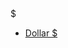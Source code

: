 <!-- Block currencies module -->
<script type="text/javascript">
	$(document).ready(function() {
		$("#setCurrency").mouseover(function() {
			$(this).addClass("countries_hover");
			$(".currencies_ul").addClass("currencies_ul_hover");
		});
		$("#setCurrency").mouseout(function() {
			$(this).removeClass("countries_hover");
			$(".currencies_ul").removeClass("currencies_ul_hover");
		});

		$('ul#first-currencies li:not(.selected)').css('opacity', 0.3);
		$('ul#first-currencies li:not(.selected)').hover(function() {
			$(this).css('opacity', 1);
		}, function() {
			$(this).css('opacity', 0.3);
		});
	}); 
</script>

<div id="currencies_block_top" class="nav-item">
	<form id="setCurrency" action="/Skins/Paranature/Js/index.php?" method="post">
		<div class="item-top">
			<input type="hidden" name="id_currency" id="id_currency" value=""/>
			<input type="hidden" name="SubmitCurrency" value="" />
			<span> $ </span>
		</div>
		<div class="nav-item-content hide">
			<ul id="first-currencies" class="currencies_ul">
				<li class="selected">
					<a href="javascript:setCurrency(1);" title="Dollar">Dollar $</a>
				</li>
			</ul>
		</div>
	</form>
</div>
<!-- /Block currencies module -->
